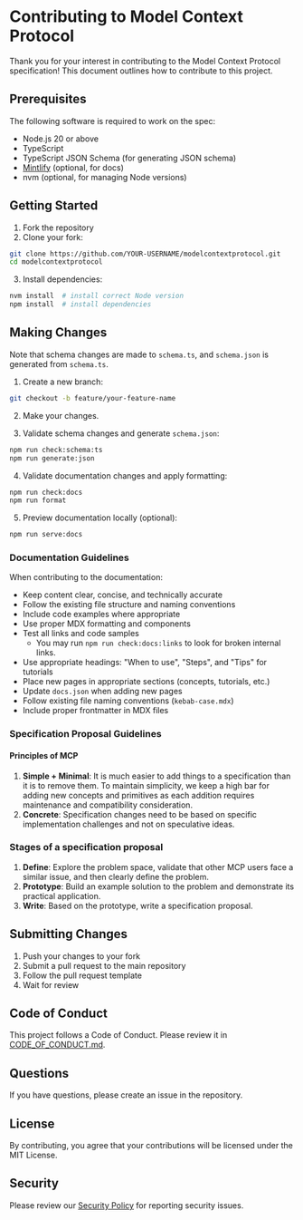 # Contributing to Model Context Protocol

Thank you for your interest in contributing to the Model Context Protocol specification!
This document outlines how to contribute to this project.

## Prerequisites

The following software is required to work on the spec:

- Node.js 20 or above
- TypeScript
- TypeScript JSON Schema (for generating JSON schema)
- [Mintlify](https://mintlify.com/) (optional, for docs)
- nvm (optional, for managing Node versions)

## Getting Started

1. Fork the repository
2. Clone your fork:

```bash
git clone https://github.com/YOUR-USERNAME/modelcontextprotocol.git
cd modelcontextprotocol
```

3. Install dependencies:

```bash
nvm install  # install correct Node version
npm install  # install dependencies
```

## Making Changes

Note that schema changes are made to `schema.ts`, and `schema.json` is generated from
`schema.ts`.

1. Create a new branch:

```bash
git checkout -b feature/your-feature-name
```

2. Make your changes.

3. Validate schema changes and generate `schema.json`:

```bash
npm run check:schema:ts
npm run generate:json
```

4. Validate documentation changes and apply formatting:

```bash
npm run check:docs
npm run format
```

5. Preview documentation locally (optional):

```bash
npm run serve:docs
```

### Documentation Guidelines

When contributing to the documentation:

- Keep content clear, concise, and technically accurate
- Follow the existing file structure and naming conventions
- Include code examples where appropriate
- Use proper MDX formatting and components
- Test all links and code samples
  - You may run `npm run check:docs:links` to look for broken internal links.
- Use appropriate headings: "When to use", "Steps", and "Tips" for tutorials
- Place new pages in appropriate sections (concepts, tutorials, etc.)
- Update `docs.json` when adding new pages
- Follow existing file naming conventions (`kebab-case.mdx`)
- Include proper frontmatter in MDX files

### Specification Proposal Guidelines

#### Principles of MCP

1. **Simple + Minimal**: It is much easier to add things to a specification than it is to
   remove them. To maintain simplicity, we keep a high bar for adding new concepts and
   primitives as each addition requires maintenance and compatibility consideration.
2. **Concrete**: Specification changes need to be based on specific implementation
   challenges and not on speculative ideas.

### Stages of a specification proposal

1. **Define**: Explore the problem space, validate that other MCP users face a similar
   issue, and then clearly define the problem.
2. **Prototype**: Build an example solution to the problem and demonstrate its practical
   application.
3. **Write**: Based on the prototype, write a specification proposal.

## Submitting Changes

1. Push your changes to your fork
2. Submit a pull request to the main repository
3. Follow the pull request template
4. Wait for review

## Code of Conduct

This project follows a Code of Conduct. Please review it in
[CODE_OF_CONDUCT.md](CODE_OF_CONDUCT.md).

## Questions

If you have questions, please create an issue in the repository.

## License

By contributing, you agree that your contributions will be licensed under the MIT
License.

## Security

Please review our [Security Policy](SECURITY.md) for reporting security issues.
